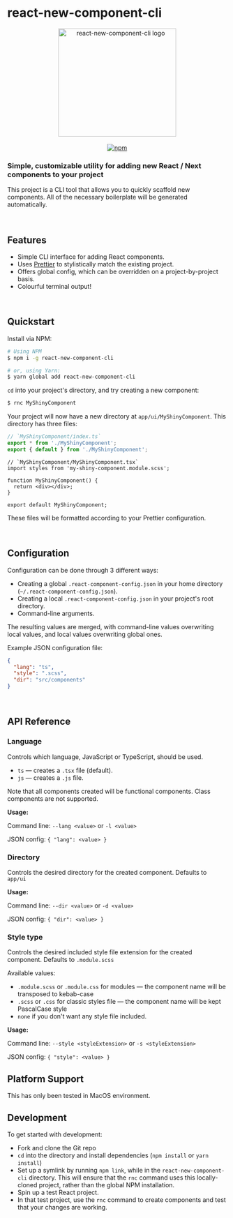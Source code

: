 # react-new-component-cli

<div align="center">
  <img src="https://github.com/azelky/react-new-component-cli/blob/main/docs/react-new-component-cli.svg?raw=true" width="270" height="248" alt="react-new-component-cli logo">
  <br><br>
  <a href="https://www.npmjs.org/package/react-new-component-cli"><img src="https://img.shields.io/npm/v/react-new-component-cli.svg?style=flat" alt="npm"></a>
</p>

</div>

### Simple, customizable utility for adding new React / Next components to your project

This project is a CLI tool that allows you to quickly scaffold new components. All of the necessary boilerplate will be generated automatically.

<br />

## Features

- Simple CLI interface for adding React components.
- Uses [Prettier](https://github.com/prettier/prettier) to stylistically match the existing project.
- Offers global config, which can be overridden on a project-by-project basis.
- Colourful terminal output!

<br />

## Quickstart

Install via NPM:

```bash
# Using NPM
$ npm i -g react-new-component-cli

# or, using Yarn:
$ yarn global add react-new-component-cli
```

`cd` into your project's directory, and try creating a new component:

```bash
$ rnc MyShinyComponent
```

Your project will now have a new directory at `app/ui/MyShinyComponent`. This directory has three files:

```ts
// `MyShinyComponent/index.ts`
export * from './MyShinyComponent';
export { default } from './MyShinyComponent';
```

```tsx
// `MyShinyComponent/MyShinyComponent.tsx`
import styles from 'my-shiny-component.module.scss';

function MyShinyComponent() {
  return <div></div>;
}

export default MyShinyComponent;
```

These files will be formatted according to your Prettier configuration.

<br />

## Configuration

Configuration can be done through 3 different ways:

- Creating a global `.react-component-config.json` in your home directory (`~/.react-component-config.json`).
- Creating a local `.react-component-config.json` in your project's root directory.
- Command-line arguments.

The resulting values are merged, with command-line values overwriting local values, and local values overwriting global ones.

Example JSON configuration file:

```json
{
  "lang": "ts",
  "style": ".scss",
  "dir": "src/components"
}
```

<br />

## API Reference

### Language

Controls which language, JavaScript or TypeScript, should be used.

- `ts` — creates a `.tsx` file (default).
- `js` — creates a `.js` file.

Note that all components created will be functional components. Class components are not supported.

**Usage:**

Command line: `--lang <value>` or `-l <value>`

JSON config: `{ "lang": <value> }`
<br />

### Directory

Controls the desired directory for the created component. Defaults to `app/ui`

**Usage:**

Command line: `--dir <value>` or `-d <value>`

JSON config: `{ "dir": <value> }`
<br />

### Style type

Controls the desired included style file extension for the created component. Defaults to `.module.scss`

Available values:

- `.module.scss` or `.module.css` for modules — the component name will be transposed to kebab-case
- `.scss` or `.css` for classic styles file — the component name will be kept PascalCase style
- `none` if you don't want any style file included.

**Usage:**

Command line: `--style <styleExtension>` or `-s <styleExtension>`

JSON config: `{ "style": <value> }`
<br />

## Platform Support

This has only been tested in MacOS environment.
<br />

## Development

To get started with development:

- Fork and clone the Git repo
- `cd` into the directory and install dependencies (`npm install` or `yarn install`)
- Set up a symlink by running `npm link`, while in the `react-new-component-cli` directory. This will ensure that the `rnc` command uses this locally-cloned project, rather than the global NPM installation.
- Spin up a test React project.
- In that test project, use the `rnc` command to create components and test that your changes are working.
